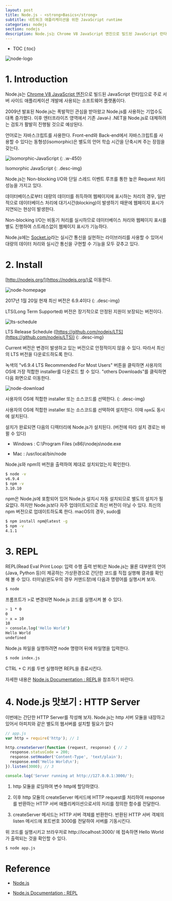 ```yaml
---
layout: post
title: Node.js - <strong>Basics</strong>
subtitle: 네트워크 애플리케이션을 위한 JavaScript runtime
categories: nodejs
section: nodejs
description: Node.js는 Chrome V8 JavaScript 엔진으로 빌드된 JavaScript 런타임으로 주로 서버 사이드 애플리케이션 개발에 사용되는 소프트웨어 플랫폼이다.
---
```


* TOC
{:toc}

![node-logo](/img/node-logo.png)

# 1. Introduction

Node.js는 [Chrome V8 JavaScript 엔진](https://developers.google.com/v8/)으로 빌드된 JavaScript 런타임으로 주로 서버 사이드 애플리케이션 개발에 사용되는 소프트웨어 플랫폼이다.

2009년 발표된 Node.js는 폭발적인 관심을 받아왔고 Node.js를 사용하는 기업수도 대폭 증가했다. 이후 엔터프라이즈 영역에서 기존 Java나 .NET을 Node.js로 대체하려는 검토가 활발히 진행될 것으로 예상된다.

언어로는 자바스크립트를 사용한다. Front-end와 Back-end에서 자바스크립트를 사용할 수 있다는 동형성(isomorphic)은 별도의 언어 학습 시간을 단축시켜 주는 장점을 갖는다.

![Isomorphic-JavaScript](./img/Isomorphic-JavaScript.png)
{: .w-450}

Isomorphic JavaScript
{: .desc-img}

Node.js는 Non-blocking I/O와 단일 스레드 이벤트 루프를 통한 높은 Request 처리 성능을 가지고 있다.

데이터베이스로부터 대량의 데이터를 취득하여 웹페이지에 표시하는 처리의 경우, 일반적으로 데이터베이스 처리에 대기시간(blocking)이 발생하기 때문에 웹페이지 표시가 지연되는 현상이 발생한다.

Non-blocking I/O는 비동기 처리를 실시하므로 데이터베이스 처리와 웹페이지 표시를 별도 진행하여 스트레스없이 웹페이지 표시가 기능하다.

Node.js에는 [Socket.io](./nodejs-socketio)라는 실시간 통신을 실현하는 라이브러리를 사용할 수 있어서 대량의 데이터 처리와 실시간 통신을 구현할 수 기능을 모두 갖추고 있다.

# 2. Install

[http://nodejs.org/](https://nodejs.org/)로 이동한다.

![node-homepage](./img/node-homepage.png)

2017년 1월 20일 현재 최신 버전은 6.9.4이다
{: .desc-img}

LTS(Long Term Supported) 버전은 장기적으로 안정된 지원이 보장되는 버전이다.

![lts-schedule](./img/lts-schedule.png)

LTS Release Schedule ([https://github.com/nodejs/LTS](https://github.com/nodejs/LTS))
{: .desc-img}

Current 버전은 변경이 발생하고 있는 버전으로 안정적이지 않을 수 있다. 따라서 최신의 LTS 버전을 다운로드하도록 한다.

녹색의 "v6.9.4 LTS Recommended For Most Users" 버튼을 클릭하면 사용자의 OS에 가장 적합한 installer를 다운로드 할 수 있다. "others Downloads"를 클릭하면 다음 화면으로 이동한다.

![node-download](./img/node-download.png)

사용자의 OS에 적합한 installer 또는 소스코드를 선택한다.
{: .desc-img}

사용자의 OS에 적합한 installer 또는 소스코드를 선택하여 설치한다. 이때 `npm`도 동시에 설치된다.

설치가 완료되면 다음의 디렉터리에 Node.js가 설치된다. (버전에 따라 설치 경로는 바뀔 수 있다)

- Windows : C:\Program Files (x86)\nodejs\node.exe

- Mac : /usr/local/bin/node

Node.js와 npm의 버전을 출력하여 제대로 설치되었는지 확인한다.

```bash
$ node -v
v6.9.4
$ npm -v
3.10.10
```

npm은 Node.js에 포함되어 있어 Node.js 설치시 자동 설치되므로 별도의 설치가 필요없다. 하지만 Node.js보다 자주 업데이트되므로 최신 버전이 아닐 수 있다. 최신의 npm 버전으로 업데이트하도록 한다. macOS의 경우, sudo를

```bash
$ npm install npm@latest -g
$ npm -v
4.1.1
```

# 3. REPL

REPL(Read Eval Print Loop: 입력 수행 출력 반복)은 Node.js는 물론 대부분의 언어(Java, Python 등)이 제공하는 가상환경으로 간단한 코드를 직접 실행해 결과를 확인해 볼 수 있다. 터미널(윈도우의 경우 커맨드창)에 다음과 명령어를 실행시켜 보자.

```bash
$ node
```  

프롬프트가 >로 변경되면 Node.js 코드를 실행시켜 볼 수 있다.

```bash
> 1 * 0
0
> x = 10
10
> console.log('Hello World')
Hello World
undefined
```

Node.js 파일을 실행하려면 node 명령어 뒤에 파일명을 입력한다.

```bash
$ node index.js
```  

CTRL + C 키를 두번 실행하면 REPL을 종료시킨다.

자세한 내용은 [Node.js Documentation : REPL](https://nodejs.org/dist/latest-v6.x/docs/api/repl.html)을 참조하기 바란다.

<!-- # module

브라우저 상에서 동작하는 JavaScript는 script tag로 로드하며 복수의 JavaScript 파일을 로드할 경우 하나의 파일로 merge되며 동일한 유효범위를 갖게 된다.

Node.js는 module 단위로 각 기능을 분할할 수 있다.

module은 파일과 1대1의 대응 관계를 가지며 하나의 모듈은 독자적인 유효범위를 가지게 된다. 그리고 `module.exports` 또는 `exports` 객체를 통해 외부로 공개된다.

함수를 가지는 모듈 foo를 생성해보자.

```javascript
// foo.js
module.exports = function(a, b) {
  return a + b;
};
```

모듈의 로딩은 `require` 함수를 사용한다. 이 함수는 로딩한 모듈의 exports 객체를 반환한다.

위에서 정의한 foo 모듈을 로딩한다.

```javascript
// main.js
var add = require('./foo.js'); // 확장자를 생략할 수 있다 require('./foo')

var result = add(1, 2);
console.log(result); // => 3
```

node 명령어를 사용하여 main.js를 실행하면 3이 출력되는 것을 확인할 수 있다.

```bash
$ node main.js
``` -->

# 4. Node.js 맛보기 : HTTP Server

이번에는 간단한 HTTP Server를 작성해 보자. Node.js는 http 서버 모듈을 내장하고 있어서 아피치와 같은 별도의 웹서버를 설치할 필요가 없다

```javascript
// app.js
var http = require('http'); // 1

http.createServer(function (request, response) { // 2
  response.statusCode = 200;
  response.setHeader('Content-Type', 'text/plain');
  response.end('Hello World\n');
}).listen(3000); // 3

console.log('Server running at http://127.0.0.1:3000/');
```

1. http 모듈을 로딩하여 변수 http에 할당하였다.

2. 이후 http 모듈의 createServer 메서드에 HTTP request를 처리하여 response를 반환하는 HTTP 서버 애플리케이션으로서의 처리를 정의한 함수를 전달한다.

3. createServer 메서드는 HTTP 서버 객체를 반환한다. 반환된 HTTP 서버 객체의 listen 메서드에 포트번호 3000를 전달하여 서버를 기동시킨다.

위 코드를 실행시키고 브라우저로 http://localhost:3000/ 에 접속하면 Hello World가 출력되는 것을 확인할 수 있다.

```bash
$ node app.js
```

# Reference

* [Node.js](https://nodejs.org/)

* [Node.js Documentation : REPL](https://nodejs.org/dist/latest-v6.x/docs/api/repl.html)
